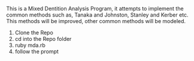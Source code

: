 This is a Mixed Dentition Analysis Program, it attempts to implement the common methods such as,
Tanaka and Johnston, Stanley and Kerber etc. This methods will be improved, other common methods will be modeled.


1. Clone the Repo
2. cd into the Repo folder
3. ruby mda.rb
4. follow the prompt
